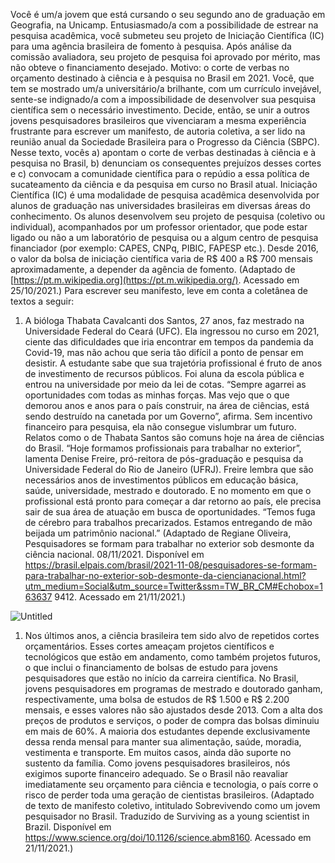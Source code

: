 Você é um/a jovem que está cursando o seu segundo ano de graduação em Geografia, na Unicamp.
Entusiasmado/a com a possibilidade de estrear na pesquisa acadêmica, você submeteu seu projeto de Iniciação Científica
(IC) para uma agência brasileira de fomento à pesquisa. Após análise da comissão avaliadora, seu projeto de pesquisa foi
aprovado por mérito, mas não obteve o financiamento desejado. Motivo: o corte de verbas no orçamento destinado à
ciência e à pesquisa no Brasil em 2021.
Você, que tem se mostrado um/a universitário/a brilhante, com um currículo invejável, sente-se indignado/a com a
impossibilidade de desenvolver sua pesquisa científica sem o necessário investimento. Decide, então, se unir a outros
jovens pesquisadores brasileiros que vivenciaram a mesma experiência frustrante para escrever um manifesto, de autoria
coletiva, a ser lido na reunião anual da Sociedade Brasileira para o Progresso da Ciência (SBPC). Nesse texto, vocês a)
apontam o corte de verbas destinadas à ciência e à pesquisa no Brasil, b) denunciam os consequentes prejuízos desses
cortes e c) convocam a comunidade científica para o repúdio a essa política de sucateamento da ciência e da pesquisa em
curso no Brasil atual.
Iniciação Científica (IC) é uma modalidade de pesquisa acadêmica desenvolvida por alunos de graduação nas
universidades brasileiras em diversas áreas do conhecimento. Os alunos desenvolvem seu projeto de pesquisa (coletivo
ou individual), acompanhados por um professor orientador, que pode estar ligado ou não a um laboratório de pesquisa ou
a algum centro de pesquisa financiador (por exemplo: CAPES, CNPq, PIBIC, FAPESP etc.). Desde 2016, o valor da bolsa
de iniciação científica varia de R$ 400 a R$ 700 mensais aproximadamente, a depender da agência de fomento. (Adaptado
de [https://pt.m.wikipedia.org](https://pt.m.wikipedia.org/). Acessado em 25/10/2021.)
Para escrever seu manifesto, leve em conta a coletânea de textos a seguir:

1. A bióloga Thabata Cavalcanti dos Santos, 27 anos, faz mestrado na Universidade Federal do Ceará (UFC). Ela
ingressou no curso em 2021, ciente das dificuldades que iria encontrar em tempos da pandemia da Covid-19, mas não
achou que seria tão difícil a ponto de pensar em desistir. A estudante sabe que sua trajetória profissional é fruto de anos de
investimento de recursos públicos. Foi aluna da escola pública e entrou na universidade por meio da lei de cotas. “Sempre
agarrei as oportunidades com todas as minhas forças. Mas vejo que o que demorou anos e anos para o país construir, na
área de ciências, está sendo destruído na canetada por um Governo”, afirma. Sem incentivo financeiro para pesquisa, ela
não consegue vislumbrar um futuro. Relatos como o de Thabata Santos são comuns hoje na área de ciências do Brasil.
“Hoje formamos profissionais para trabalhar no exterior”, lamenta Denise Freire, pró-reitora de pós-graduação e pesquisa
da Universidade Federal do Rio de Janeiro (UFRJ). Freire lembra que são necessários anos de investimentos públicos em
educação básica, saúde, universidade, mestrado e doutorado. E no momento em que o profissional está pronto para
começar a dar retorno ao país, ele precisa sair de sua área de atuação em busca de oportunidades. “Temos fuga de
cérebro para trabalhos precarizados. Estamos entregando de mão beijada um patrimônio nacional.” (Adaptado de Regiane
Oliveira, Pesquisadores se formam para trabalhar no exterior sob desmonte da ciência nacional. 08/11/2021. Disponível em
https://brasil.elpais.com/brasil/2021-11-08/pesquisadores-se-formam-para-trabalhar-no-exterior-sob-desmonte-da-ciencianacional.html?utm_medium=Social&utm_source=Twitter&ssm=TW_BR_CM#Echobox=163637 9412. Acessado em 21/11/2021.)

![Untitled](https://prod-files-secure.s3.us-west-2.amazonaws.com/8cd38dd2-46ac-4ede-a0a8-2b6091323c16/3828e521-afa5-41de-95ba-a492025266ef/Untitled.png)

1. Nos últimos anos, a ciência brasileira tem sido alvo de repetidos cortes orçamentários. Esses cortes ameaçam projetos
científicos e tecnológicos que estão em andamento, como também projetos futuros, o que inclui o financiamento de bolsas
de estudo para jovens pesquisadores que estão no início da carreira científica. No Brasil, jovens pesquisadores em
programas de mestrado e doutorado ganham, respectivamente, uma bolsa de estudos de R$ 1.500 e R$ 2.200 mensais, e
esses valores não são ajustados desde 2013. Com a alta dos preços de produtos e serviços, o poder de compra das bolsas
diminuiu em mais de 60%. A maioria dos estudantes depende exclusivamente dessa renda mensal para manter sua
alimentação, saúde, moradia, vestimenta e transporte. Em muitos casos, ainda dão suporte no sustento da família. Como
jovens pesquisadores brasileiros, nós exigimos suporte financeiro adequado. Se o Brasil não reavaliar imediatamente seu
orçamento para ciência e tecnologia, o país corre o risco de perder toda uma geração de cientistas brasileiros. (Adaptado de
texto de manifesto coletivo, intitulado Sobrevivendo como um jovem pesquisador no Brasil. Traduzido de Surviving as a young scientist in Brazil. Disponível
em https://www.science.org/doi/10.1126/science.abm8160. Acessado em 21/11/2021.)
